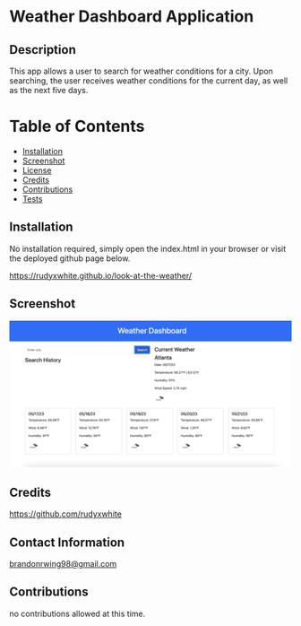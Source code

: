 # Weather Dashboard Application

## Description
  This app allows a user to search for weather conditions for a city. Upon searching, the user receives weather conditions for the current day, as well as the next five days.

# Table of Contents

- [Installation](#installation)
- [Screenshot](#screenshot)
- [License](#license)
- [Credits](#credits)
- [Contributions](#contributions)
- [Tests](#tests)
<a name="Installation"></a>
## Installation
  No installation required, simply open the index.html in your browser or visit the deployed github page below.

  https://rudyxwhite.github.io/look-at-the-weather/

  
## Screenshot
  

![](assets/screenshot.png)

## Credits
https://github.com/rudyxwhite

## Contact Information
  brandonrwing98@gmail.com
       
## Contributions
  no contributions allowed at this time.